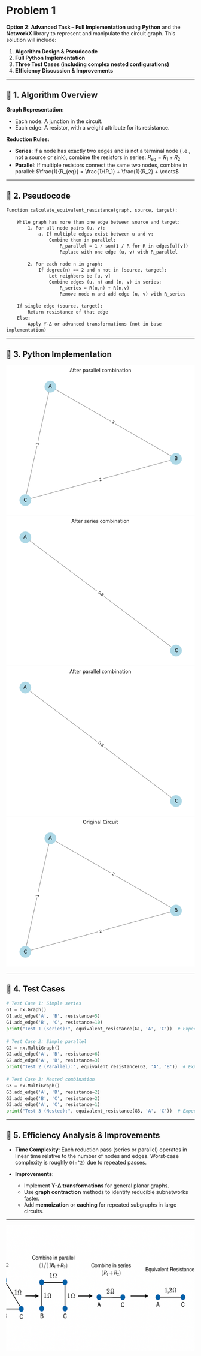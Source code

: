 # Problem 1
 **Option 2: Advanced Task – Full Implementation** using **Python** and the **NetworkX** library to represent and manipulate the circuit graph. This solution will include:

1. **Algorithm Design & Pseudocode**
2. **Full Python Implementation**
3. **Three Test Cases (including complex nested configurations)**
4. **Efficiency Discussion & Improvements**

---

## 🔧 **1. Algorithm Overview**

**Graph Representation:**

* Each node: A junction in the circuit.
* Each edge: A resistor, with a weight attribute for its resistance.

**Reduction Rules:**

* **Series**: If a node has exactly two edges and is not a terminal node (i.e., not a source or sink), combine the resistors in series:
  $R_{eq} = R_1 + R_2$
* **Parallel**: If multiple resistors connect the same two nodes, combine in parallel:
  $\frac{1}{R_{eq}} = \frac{1}{R_1} + \frac{1}{R_2} + \cdots$

---

## 📜 **2. Pseudocode**

```plaintext
Function calculate_equivalent_resistance(graph, source, target):

    While graph has more than one edge between source and target:
        1. For all node pairs (u, v):
            a. If multiple edges exist between u and v:
                Combine them in parallel:
                    R_parallel = 1 / sum(1 / R for R in edges[u][v])
                    Replace with one edge (u, v) with R_parallel

        2. For each node n in graph:
            If degree(n) == 2 and n not in [source, target]:
                Let neighbors be [u, v]
                Combine edges (u, n) and (n, v) in series:
                    R_series = R(u,n) + R(n,v)
                    Remove node n and add edge (u, v) with R_series

    If single edge (source, target):
        Return resistance of that edge
    Else:
        Apply Y-Δ or advanced transformations (not in base implementation)
```

---

## 🧪 **3. Python Implementation**

![alt text](image.png)
![alt text](image-1.png)
![alt text](image-2.png)
![alt text](image-3.png)


---

## 🧪 **4. Test Cases**

```python
# Test Case 1: Simple series
G1 = nx.Graph()
G1.add_edge('A', 'B', resistance=5)
G1.add_edge('B', 'C', resistance=10)
print("Test 1 (Series):", equivalent_resistance(G1, 'A', 'C'))  # Expected: 15

# Test Case 2: Simple parallel
G2 = nx.MultiGraph()
G2.add_edge('A', 'B', resistance=6)
G2.add_edge('A', 'B', resistance=3)
print("Test 2 (Parallel):", equivalent_resistance(G2, 'A', 'B'))  # Expected: 2

# Test Case 3: Nested combination
G3 = nx.MultiGraph()
G3.add_edge('A', 'B', resistance=2)
G3.add_edge('B', 'C', resistance=2)
G3.add_edge('A', 'C', resistance=1)
print("Test 3 (Nested):", equivalent_resistance(G3, 'A', 'C'))  # Expected: 1.2
```

---

## 🧠 **5. Efficiency Analysis & Improvements**

* **Time Complexity**: Each reduction pass (series or parallel) operates in linear time relative to the number of nodes and edges. Worst-case complexity is roughly `O(n^2)` due to repeated passes.
* **Improvements**:

  * Implement **Y-Δ transformations** for general planar graphs.
  * Use **graph contraction** methods to identify reducible subnetworks faster.
  * Add **memoization** or **caching** for repeated subgraphs in large circuits.

---

![alt text](image-4.png)
